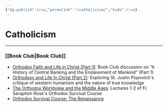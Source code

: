 ```yaml
---
{"dg-publish":true,"permalink":"/catholicism/","hide":true}
---
```



# Catholicism
---
### [[Book Club\|Book Club]]
- [Orthodox Faith and Life in Christ (Part 1)](https://thereversion.co/p/orthodox-faith-and-life-in-christ): Book Club discussion on "A History of Central Banking and the Enslavement of Mankind" (Part 1)
- [Orthodoxy and Life In Christ (Part 2)](https://thereversion.co/p/orthodoxy-and-life-in-christ-part): Exploring St. Justin Popovich's critique of western humanism and the nature of true knowledge
- [The Orthodox Worldview and the Middle Ages](https://thereversion.co/p/the-orthodox-worldview-and-the-middle): Lectures 1-2 of Fr. Seraphim Rose's Orthodox Survival Course
- [Orthodox Survival Course: The Renaissance](https://thereversion.co/p/orthodox-survival-course-the-renaissance)